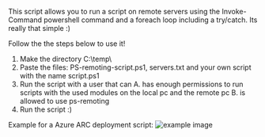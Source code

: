 This script allows you to run a script on remote servers using the Invoke-Command powershell command and a foreach loop including a try/catch. Its really that simple :) 

Follow the the steps below to use it!
1. Make the directory C:\temp\ 
2. Paste the files: PS-remoting-script.ps1, servers.txt and your own script with the name script.ps1
3. Run the script with a user that can A. has enough permissions to run scripts with the used modules on the local pc and the remote pc B. is allowed to use ps-remoting
4. Run the script :)

Example for a Azure ARC deployment script:
![example image](https://user-images.githubusercontent.com/23695684/134479261-908c20fc-4175-401d-a3b7-11089da5aaf3.png)

